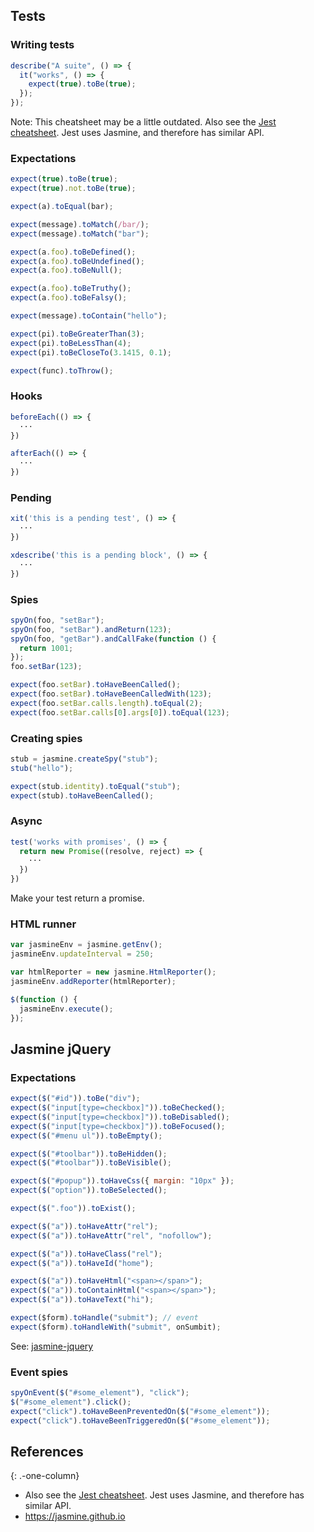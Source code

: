 ## Tests

### Writing tests

```js
describe("A suite", () => {
  it("works", () => {
    expect(true).toBe(true);
  });
});
```

Note: This cheatsheet may be a little outdated. Also see the [Jest cheatsheet](./jest). Jest uses Jasmine, and therefore has similar API.

### Expectations

```js
expect(true).toBe(true);
expect(true).not.toBe(true);
```

```js
expect(a).toEqual(bar);
```

```js
expect(message).toMatch(/bar/);
expect(message).toMatch("bar");
```

```js
expect(a.foo).toBeDefined();
expect(a.foo).toBeUndefined();
expect(a.foo).toBeNull();
```

```js
expect(a.foo).toBeTruthy();
expect(a.foo).toBeFalsy();
```

```js
expect(message).toContain("hello");
```

```js
expect(pi).toBeGreaterThan(3);
expect(pi).toBeLessThan(4);
expect(pi).toBeCloseTo(3.1415, 0.1);
```

```js
expect(func).toThrow();
```

### Hooks

```js
beforeEach(() => {
  ···
})
```

```js
afterEach(() => {
  ···
})
```

### Pending

```js
xit('this is a pending test', () => {
  ···
})
```

```js
xdescribe('this is a pending block', () => {
  ···
})
```

### Spies

```js
spyOn(foo, "setBar");
spyOn(foo, "setBar").andReturn(123);
spyOn(foo, "getBar").andCallFake(function () {
  return 1001;
});
foo.setBar(123);
```

```js
expect(foo.setBar).toHaveBeenCalled();
expect(foo.setBar).toHaveBeenCalledWith(123);
expect(foo.setBar.calls.length).toEqual(2);
expect(foo.setBar.calls[0].args[0]).toEqual(123);
```

### Creating spies

```js
stub = jasmine.createSpy("stub");
stub("hello");
```

```js
expect(stub.identity).toEqual("stub");
expect(stub).toHaveBeenCalled();
```

### Async

```js
test('works with promises', () => {
  return new Promise((resolve, reject) => {
    ···
  })
})
```

Make your test return a promise.

### HTML runner

```js
var jasmineEnv = jasmine.getEnv();
jasmineEnv.updateInterval = 250;

var htmlReporter = new jasmine.HtmlReporter();
jasmineEnv.addReporter(htmlReporter);

$(function () {
  jasmineEnv.execute();
});
```

## Jasmine jQuery

### Expectations

```js
expect($("#id")).toBe("div");
expect($("input[type=checkbox]")).toBeChecked();
expect($("input[type=checkbox]")).toBeDisabled();
expect($("input[type=checkbox]")).toBeFocused();
expect($("#menu ul")).toBeEmpty();
```

```js
expect($("#toolbar")).toBeHidden();
expect($("#toolbar")).toBeVisible();
```

```js
expect($("#popup")).toHaveCss({ margin: "10px" });
expect($("option")).toBeSelected();
```

```js
expect($(".foo")).toExist();
```

```js
expect($("a")).toHaveAttr("rel");
expect($("a")).toHaveAttr("rel", "nofollow");
```

```js
expect($("a")).toHaveClass("rel");
expect($("a")).toHaveId("home");
```

```js
expect($("a")).toHaveHtml("<span></span>");
expect($("a")).toContainHtml("<span></span>");
expect($("a")).toHaveText("hi");
```

```js
expect($form).toHandle("submit"); // event
expect($form).toHandleWith("submit", onSumbit);
```

See: [jasmine-jquery](https://github.com/velesin/jasmine-jquery)

### Event spies

```js
spyOnEvent($("#some_element"), "click");
$("#some_element").click();
expect("click").toHaveBeenPreventedOn($("#some_element"));
expect("click").toHaveBeenTriggeredOn($("#some_element"));
```

## References

{: .-one-column}

- Also see the [Jest cheatsheet](./jest). Jest uses Jasmine, and therefore has similar API.
- <https://jasmine.github.io>
